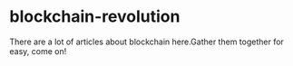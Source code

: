 # blockchain-revolution
There are a lot of articles about blockchain here.Gather them together for easy, come on!
